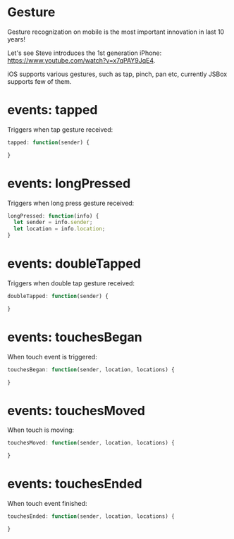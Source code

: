# Gesture

Gesture recognization on mobile is the most important innovation in last 10 years!

Let's see Steve introduces the 1st generation iPhone: https://www.youtube.com/watch?v=x7qPAY9JqE4.

iOS supports various gestures, such as tap, pinch, pan etc, currently JSBox supports few of them.

# events: tapped

Triggers when tap gesture received:

```js
tapped: function(sender) {

}
```

# events: longPressed

Triggers when long press gesture received:

```js
longPressed: function(info) {
  let sender = info.sender;
  let location = info.location;
}
```

# events: doubleTapped

Triggers when double tap gesture received:

```js
doubleTapped: function(sender) {

}
```


# events: touchesBegan

When touch event is triggered:

```js
touchesBegan: function(sender, location, locations) {

}
```

# events: touchesMoved

When touch is moving:

```js
touchesMoved: function(sender, location, locations) {

}
```

# events: touchesEnded

When touch event finished:

```js
touchesEnded: function(sender, location, locations) {

}
```